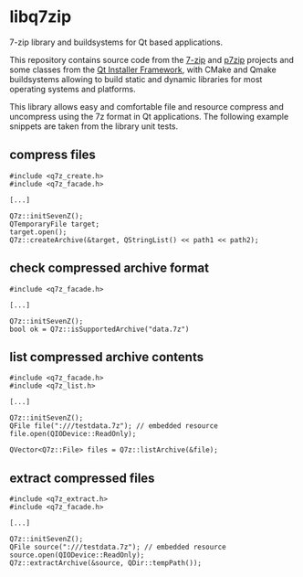 # libq7zip
7-zip library and buildsystems for Qt based applications.

This repository contains source code from the [7-zip](https://www.7-zip.org) and [p7zip](http://p7zip.sourceforge.net) projects and some classes from the [Qt Installer Framework](https://doc.qt.io/qtinstallerframework/index.html), with CMake and Qmake buildsystems allowing to build static and dynamic libraries for most operating systems and platforms.

This library allows easy and comfortable file and resource compress and uncompress using the 7z format in Qt applications. The following example snippets are taken from the library unit tests.

## compress files

    #include <q7z_create.h>
    #include <q7z_facade.h>

    [...]

    Q7z::initSevenZ();
    QTemporaryFile target;
    target.open();
    Q7z::createArchive(&target, QStringList() << path1 << path2);


## check compressed archive format
 
    #include <q7z_facade.h>

    [...]
    
    Q7z::initSevenZ();
    bool ok = Q7z::isSupportedArchive("data.7z")


## list compressed archive contents

    #include <q7z_facade.h>
    #include <q7z_list.h>

    [...]
    
    Q7z::initSevenZ();
    QFile file(":///testdata.7z"); // embedded resource
    file.open(QIODevice::ReadOnly);

    QVector<Q7z::File> files = Q7z::listArchive(&file);


## extract compressed files

    #include <q7z_extract.h>
    #include <q7z_facade.h>

    [...]

    Q7z::initSevenZ();
    QFile source(":///testdata.7z"); // embedded resource
    source.open(QIODevice::ReadOnly);
    Q7z::extractArchive(&source, QDir::tempPath());
